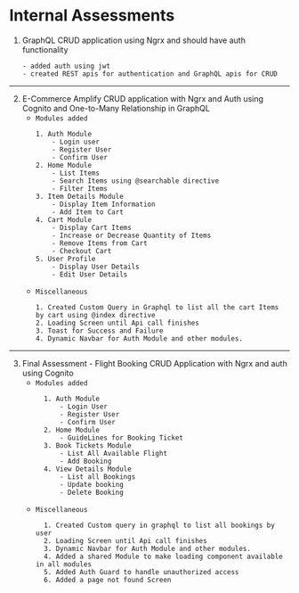 # Internal Assessments

1.  GraphQL CRUD application using Ngrx and should have auth functionality
    >
        - added auth using jwt
        - created REST apis for authentication and GraphQL apis for CRUD

---

2.  E-Commerce Amplify CRUD application with Ngrx and Auth using Cognito and One-to-Many Relationship in GraphQL
    -   `Modules added`
        >
            1. Auth Module
                - Login user
                - Register User
                - Confirm User
            2. Home Module
                - List Items
                - Search Items using @searchable directive
                - Filter Items
            3. Item Details Module
                - Display Item Information
                - Add Item to Cart
            4. Cart Module
                - Display Cart Items
                - Increase or Decrease Quantity of Items
                - Remove Items from Cart
                - Checkout Cart
            5. User Profile
                - Display User Details
                - Edit User Details
    -   `Miscellaneous`
        >
            1. Created Custom Query in Graphql to list all the cart Items by cart using @index directive
            2. Loading Screen until Api call finishes
            3. Toast for Success and Failure
            4. Dynamic Navbar for Auth Module and other modules.

---

3.  Final Assessment - Flight Booking CRUD Application with Ngrx and auth using Cognito
    -   `Modules added`
        >
              1. Auth Module
                  - Login User
                  - Register User
                  - Confirm User
              2. Home Module
                  - GuideLines for Booking Ticket
              3. Book Tickets Module
                  - List All Available Flight
                  - Add Booking
              4. View Details Module
                  - List all Bookings
                  - Update booking
                  - Delete Booking
    -   `Miscellaneous`
        >
              1. Created Custom query in graphql to list all bookings by user
              2. Loading Screen until Api call finishes
              3. Dynamic Navbar for Auth Module and other modules.
              4. Added a shared Module to make loading component available in all modules
              5. Added Auth Guard to handle unauthorized access
              6. Added a page not found Screen
